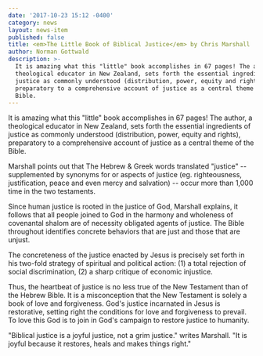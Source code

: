 ```yaml
---
date: '2017-10-23 15:12 -0400'
category: news
layout: news-item
published: false
title: <em>The Little Book of Biblical Justice</em> by Chris Marshall
author: Norman Gottwald
description: >-
  It is amazing what this "little" book accomplishes in 67 pages! The author, a
  theological educator in New Zealand, sets forth the essential ingredients of
  justice as commonly understood (distribution, power, equity and rights),
  preparatory to a comprehensive account of justice as a central theme of the
  Bible.
---
```

It is amazing what this "little" book accomplishes in 67 pages! The author, a theological educator in New Zealand, sets forth the essential ingredients of justice as commonly understood (distribution, power, equity and rights), preparatory to a comprehensive account of justice as a central theme of the Bible.

Marshall points out that The Hebrew & Greek words translated "justice" -- supplemented by synonyms for or aspects of justice (eg. righteousness, justification, peace and even mercy and salvation) -- occur more than 1,000 time in the two testaments.

Since human justice is rooted in the justice of God, Marshall explains, it follows that all people joined to God in the harmony and wholeness of covenantal shalom are of necessity obligated agents of justice. The Bible throughout identifies concrete behaviors that are just and those that are unjust.

The concreteness of the justice enacted by Jesus is precisely set forth in his two-fold strategy of spiritual and political action: (1) a total rejection of social discrimination, (2) a sharp critique of economic injustice.

Thus, the heartbeat of justice is no less true of the New Testament than of the Hebrew Bible. It is a misconception that the New Testament is solely a book of love and forgiveness. God's justice incarnated in Jesus is restorative, setting right the conditions for love and forgiveness to prevail. To love this God is to join in God's campaign to restore justice to humanity.

"Biblical justice is a joyful justice, not a grim justice." writes Marshall. "It is joyful because it restores, heals and makes things right."